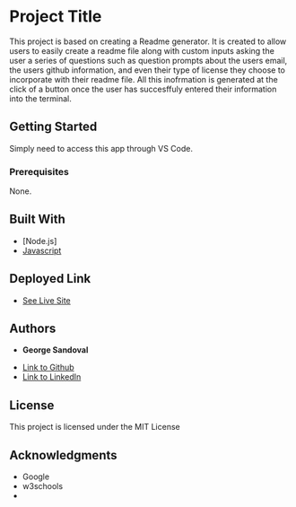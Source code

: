 # Project Title

This project is based on creating a Readme generator. It is created to allow users to easily create a readme file along with custom inputs asking the user a series of questions such as question prompts about the users email, the users github information, and even their type of license they choose to incorporate with their readme file. All this inofrmation is generated at the click of a button once the user has succesffuly entered their information into the terminal. 

## Getting Started

Simply need to access this app through VS Code. 

### Prerequisites

None.


## Built With
* [Node.js]
* [Javascript](https://developer.mozilla.org/en-US/docs/Web/JavaScript)

## Deployed Link

* [See Live Site](https://gsandoval09.github.io/ReadmeGenerator/)


## Authors

* **George Sandoval** 

- [Link to Github](https://github.com/gsandoval09)
- [Link to LinkedIn](www.linkedin.com/in/george-sandoval-4467641b3)



## License

This project is licensed under the MIT License 

## Acknowledgments

* Google
* w3schools
* 
